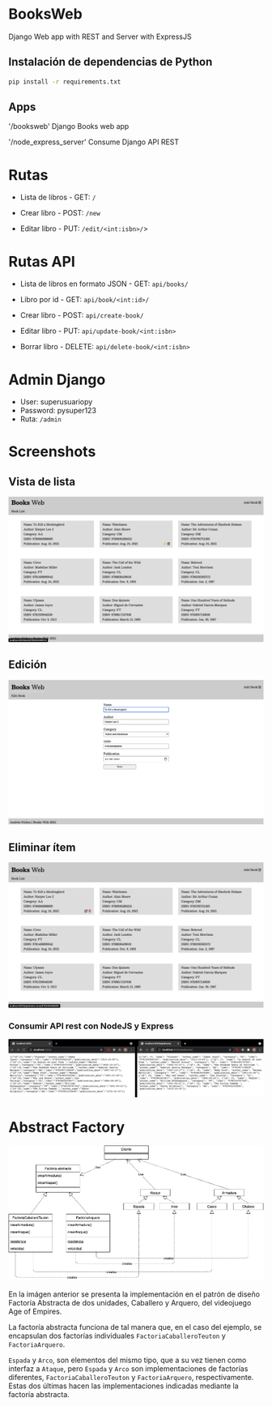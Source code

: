 # BooksWeb

Django Web app with REST and Server with ExpressJS

## Instalación de dependencias de Python

```bash
pip install -r requirements.txt
```

## Apps

'/booksweb' Django Books web app

'/node_express_server' Consume Django API REST

# Rutas 

- Lista de libros - GET: `/`

- Crear libro - POST: `/new`

- Editar libro - PUT: `/edit/<int:isbn>/`>

# Rutas API

- Lista de libros en formato JSON - GET: `api/books/`

- Libro por id - GET: `api/book/<int:id>/`

- Crear libro - POST: `api/create-book/`

- Editar libro - PUT: `api/update-book/<int:isbn>`

- Borrar libro - DELETE: `api/delete-book/<int:isbn>`

# Admin Django

- User: superusuariopy
- Password: pysuper123
- Ruta: `/admin`

# Screenshots

## Vista de lista

![view-list](./readmeimages/view.png)

## Edición

![edit](./readmeimages/edit.png)

## Eliminar ítem

![delete](./readmeimages/delete.png)

### Consumir API rest con NodeJS y Express

![server](./readmeimages/express_server.png)

# Abstract Factory

![server](./readmeimages/abstractfactory.png)

En la imágen anterior se presenta la implementación en el patrón de diseño Factoría Abstracta de dos unidades, Caballero y Arquero, del videojuego Age of Empires.

La factoría abstracta funciona de tal manera que, en el caso del ejemplo, se encapsulan dos factorías individuales `FactoriaCaballeroTeuton` y `FactoriaArquero`.

`Espada` y `Arco`, son elementos del mismo tipo, que a su vez tienen como interfaz a `Ataque`, pero `Espada` y `Arco` son implementaciones de factorías diferentes, `FactoriaCaballeroTeuton` y `FactoriaArquero`, respectivamente. Estas dos últimas hacen las implementaciones indicadas mediante la factoría abstracta.